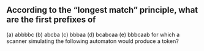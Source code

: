 ## According to the “longest match” principle, what are the first prefixes of
(a) abbbbc
(b) abcba
(c) bbbaa
(d) bcabcaa
(e) bbbcaab
for which a scanner simulating the following automaton would produce a token?